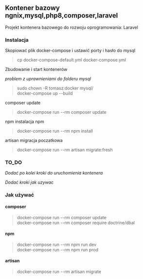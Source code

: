 
## Kontener bazowy ngnix,mysql,php8,composer,laravel

Projekt kontenera bazowego do rozwoju oprogramowania: Laravel

### Instalacja

Skopiować plik docker-compose i ustawić porty i hasło do mysql 

> cp docker-compose-default.yml docker-compose.yml

Zbudowanie i start kontenerów

*problem z uprawnieniami do folderu mysql*

> sudo chown -R tomasz:docker mysql/  
> docker-compose up --build

composer update

> docker-compose run --rm composer update

npm instalacja npm

> docker-compose run --rm npm install

artisan migracja poczatkowa

> docker-compose run --rm artisan migrate:fresh

### TO_DO

*Dodać po kolei kroki do uruchomienia kontenera*

*Dodać kroki jak uzywac*

### Jak używać

#### composer

> docker-compose run --rm composer update  
> docker-compose run --rm composer require doctrine/dbal

#### npm

> docker-compose run --rm npm run dev  
> docker-compose run --rm npm run prod

#### artisan

> docker-compose run --rm artisan migrate


 




